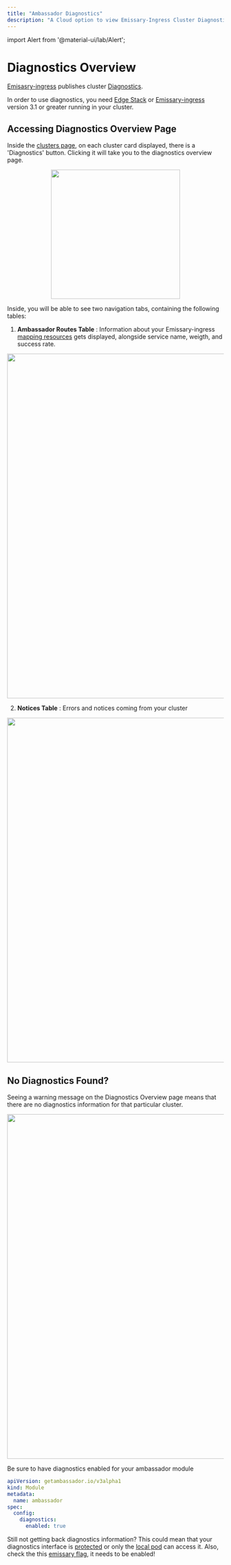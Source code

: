 ```yaml
---
title: "Ambassador Diagnostics"
description: "A Cloud option to view Emissary-Ingress Cluster Diagnostics"
---
```


import Alert from '@material-ui/lab/Alert';

# Diagnostics Overview

[Emisasry-ingress](https://www.getambassador.io/docs/emissary/) publishes cluster [Diagnostics](https://www.getambassador.io/docs/emissary/latest/topics/install/docker/#2-emissary-ingresss-diagnostics).

<Alert severity="warning">
    In order to use diagnostics, you need <a href="https://www.getambassador.io/docs/edge-stack/latest/topics/install/migration-matrix/" target="_blank">Edge Stack</a> or <a href="https://www.getambassador.io/docs/emissary/latest/topics/install/migration-matrix/" target="_blank">Emissary-ingress</a> version 3.1 or greater running in your cluster.
</Alert>

## Accessing Diagnostics Overview Page

Inside the [clusters page](https://app.getambassador.io/cloud/clusters), on each cluster card displayed, there is a 'Diagnostics' button. Clicking it will take you to the diagnostics overview page.

  <p align="center">
    <img src="../../images/diag-button.png" width="300"/>
  </p>

Inside, you will be able to see two navigation tabs, containing the following tables:

1. **Ambassador Routes Table** : Information about your Emissary-ingress [mapping resources](https://www.getambassador.io/docs/emissary/latest/topics/using/intro-mappings/) gets displayed, alongside service name, weigth, and success rate.

  <p align="center">
    <img src="../../images/cluster-diag-routes-table.png" width="800"/>
  </p>

2. **Notices Table** : Errors and notices coming from your cluster

  <p align="center">
    <img src="../../images/cluster-diag-notices-table.png" width="800"/>
  </p>

## No Diagnostics Found?

Seeing a warning message on the Diagnostics Overview page means that there are no diagnostics information for that particular cluster.

  <p align="center">
    <img src="../../images/cluster-diag-warning-message.png" width="800"/>
  </p>

Be sure to have diagnostics enabled for your ambassador module

```yaml
apiVersion: getambassador.io/v3alpha1
kind: Module
metadata:
  name: ambassador
spec:
  config:
    diagnostics:
      enabled: true
```

<Alert severity="info">
    Still not getting back diagnostics information? This could mean that your diagnostics interface is <a href="https://www.getambassador.io/docs/emissary/latest/howtos/protecting-diag-access/" target="_blank">protected</a> or only the <a href="https://www.getambassador.io/docs/emissary/latest/topics/running/ambassador/#observability" target="_blank">local pod</a> can access it. 
    Also, check the this <a href="https://www.getambassador.io/docs/emissary/latest/howtos/protecting-diag-access/" target="_blank">emissary flag</a>, it needs to be enabled!
</Alert>
 
